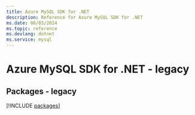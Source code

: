 ```yaml
---
title: Azure MySQL SDK for .NET
description: Reference for Azure MySQL SDK for .NET
ms.date: 06/03/2024
ms.topic: reference
ms.devlang: dotnet
ms.service: mysql
---
```

# Azure MySQL SDK for .NET - legacy
## Packages - legacy
[!INCLUDE [packages](mysql-index.md)]